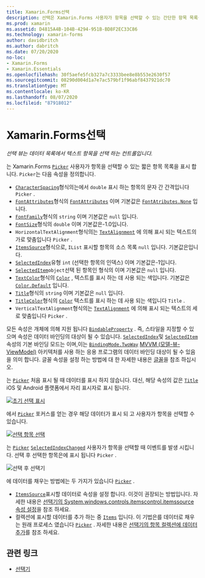 ```yaml
---
title: Xamarin.Forms선택
description: 선택은 Xamarin.Forms 사용자가 항목을 선택할 수 있는 간단한 항목 목록을 표시 합니다. 이 문서에서는 선택 클래스를 사용 하 여 데이터 목록에서 텍스트 항목을 선택 하는 방법을 설명 합니다.
ms.prod: xamarin
ms.assetid: D4815A4B-104B-4294-951B-BD8F2EC33C86
ms.technology: xamarin-forms
author: davidbritch
ms.author: dabritch
ms.date: 07/20/2020
no-loc:
- Xamarin.Forms
- Xamarin.Essentials
ms.openlocfilehash: 30f5aefe5fcb327a7c3333bee8e8b553e2630f57
ms.sourcegitcommit: 08290d004d1a7e7ac579bf1f96abf8437921dc70
ms.translationtype: MT
ms.contentlocale: ko-KR
ms.lasthandoff: 08/07/2020
ms.locfileid: "87918012"
---
```

# <a name="no-locxamarinforms-picker"></a>Xamarin.Forms선택

_선택 뷰는 데이터 목록에서 텍스트 항목을 선택 하는 컨트롤입니다._

는 Xamarin.Forms [`Picker`](xref:Xamarin.Forms.Picker) 사용자가 항목을 선택할 수 있는 짧은 항목 목록을 표시 합니다. `Picker`는 다음 속성을 정의합니다.

- [`CharacterSpacing`](xref:Xamarin.Forms.Picker.CharacterSpacing)형식의는에서 `double` 표시 하는 항목의 문자 간 간격입니다 `Picker` .
- [`FontAttributes`](xref:Xamarin.Forms.Picker.FontAttributes)형식의 [`FontAttributes`](xref:Xamarin.Forms.FontAttributes) 이며 기본값은 [`FontAtributes.None`](xref:Xamarin.Forms.FontAttributes.None) 입니다.
- [`FontFamily`](xref:Xamarin.Forms.Picker.FontFamily)형식의 `string` 이며 기본값은 `null` 입니다.
- [`FontSize`](xref:Xamarin.Forms.Picker.FontSize)형식의 `double` 이며 기본값은-1.0입니다.
- `HorizontalTextAlignment`형식의는 [`TextAlignment`](xref:Xamarin.Forms.TextAlignment) 에 의해 표시 되는 텍스트의 가로 맞춤입니다 `Picker` .
- [`ItemsSource`](xref:Xamarin.Forms.Picker.ItemsSource)형식으로, `IList` 표시할 항목의 소스 목록 `null` 입니다. 기본값은입니다.
- [`SelectedIndex`](xref:Xamarin.Forms.Picker.SelectedIndex)유형 `int` (선택한 항목의 인덱스) 이며 기본값은-1입니다.
- [`SelectedItem`](xref:Xamarin.Forms.Picker.SelectedItem)`object`선택 된 항목인 형식의 이며 기본값은 `null` 입니다.
- [`TextColor`](xref:Xamarin.Forms.Picker.TextColor)형식의 [`Color`](xref:Xamarin.Forms.Color) , 텍스트를 표시 하는 데 사용 되는 색입니다. 기본값은 [`Color.Default`](xref:Xamarin.Forms.Color.Default) 입니다.
- [`Title`](xref:Xamarin.Forms.Picker.Title)형식의 `string` 이며 기본값은 `null` 입니다.
- [`TitleColor`](xref:Xamarin.Forms.Picker.TitleColor)형식의 [`Color`](xref:Xamarin.Forms.Color) 텍스트를 표시 하는 데 사용 되는 색입니다 `Title` .
- `VerticalTextAlignment`형식의는 [`TextAlignment`](xref:Xamarin.Forms.TextAlignment) 에 의해 표시 되는 텍스트의 세로 맞춤입니다 `Picker` .

모든 속성은 개체에 의해 지원 됩니다 [`BindableProperty`](xref:Xamarin.Forms.BindableProperty) . 즉, 스타일을 지정할 수 있으며 속성은 데이터 바인딩의 대상이 될 수 있습니다. [`SelectedIndex`](xref:Xamarin.Forms.Picker.SelectedIndex)및 [`SelectedItem`](xref:Xamarin.Forms.Picker.SelectedItem) 속성의 기본 바인딩 모드는 이며,이는 [`BindingMode.TwoWay`](xref:Xamarin.Forms.BindingMode.TwoWay) [MVVM (모델-뷰-ViewModel)](~/xamarin-forms/enterprise-application-patterns/mvvm.md) 아키텍처를 사용 하는 응용 프로그램의 데이터 바인딩 대상이 될 수 있음을 의미 합니다. 글꼴 속성을 설정 하는 방법에 대 한 자세한 내용은 [글꼴](~/xamarin-forms/user-interface/text/fonts.md)을 참조 하십시오.

는 [`Picker`](xref:Xamarin.Forms.Picker) 처음 표시 될 때 데이터를 표시 하지 않습니다. 대신, 해당 속성의 값은 [`Title`](xref:Xamarin.Forms.Picker.Title) iOS 및 Android 플랫폼에서 자리 표시자로 표시 됩니다.

[![초기 선택 표시](images/picker-initial.png)](images/picker-initial-large.png#lightbox "초기 선택 표시")

에서 [`Picker`](xref:Xamarin.Forms.Picker) 포커스를 얻는 경우 해당 데이터가 표시 되 고 사용자가 항목을 선택할 수 있습니다.

[![선택 항목 선택](images/picker-selection.png)](images/picker-selection-large.png#lightbox "선택 항목 선택")

는 [`Picker`](xref:Xamarin.Forms.Picker) [`SelectedIndexChanged`](xref:Xamarin.Forms.Picker.SelectedIndexChanged) 사용자가 항목을 선택할 때 이벤트를 발생 시킵니다. 선택 후 선택한 항목은에 표시 됩니다 `Picker` .

![선택 후 선택기](images/picker-after-selection.png)

에 데이터를 채우는 방법에는 두 가지가 있습니다 [`Picker`](xref:Xamarin.Forms.Picker) .

- [`ItemsSource`](xref:Xamarin.Forms.Picker.ItemsSource)표시할 데이터로 속성을 설정 합니다. 이것이 권장되는 방법입니다. 자세한 내용은 [선택기의 System.windows.controls.itemscontrol.itemssource 속성 설정](populating-itemssource.md)을 참조 하세요.
- 컬렉션에 표시할 데이터를 추가 하는 중 [`Items`](xref:Xamarin.Forms.Picker.Items) 입니다. 이 기법은를 데이터로 채우는 원래 프로세스 였습니다 [`Picker`](xref:Xamarin.Forms.Picker) . 자세한 내용은 [선택기의 항목 컬렉션에 데이터 추가](populating-items.md)를 참조 하세요.

## <a name="related-links"></a>관련 링크

- [선택기](xref:Xamarin.Forms.Picker)
